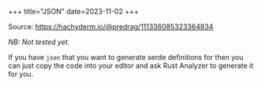 +++
title="JSON"
date=2023-11-02
+++

Source: <https://hachyderm.io/@predrag/111336085323364834>

_NB: Not tested yet._

If you have `json` that you want to generate serde definitions for then you can just copy the code into your editor and ask Rust Analyzer to generate it for you.
